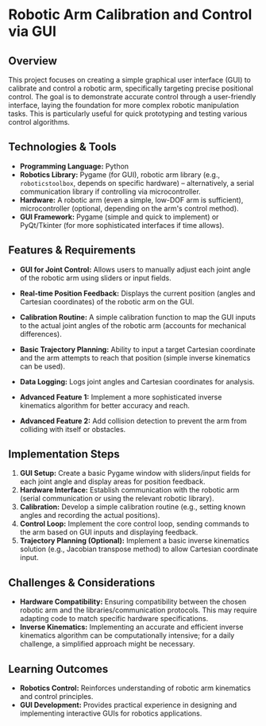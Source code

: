 # Robotic Arm Calibration and Control via GUI

## Overview

This project focuses on creating a simple graphical user interface (GUI) to calibrate and control a robotic arm, specifically targeting precise positional control.  The goal is to demonstrate accurate control through a user-friendly interface, laying the foundation for more complex robotic manipulation tasks. This is particularly useful for quick prototyping and testing various control algorithms.

## Technologies & Tools

* **Programming Language:** Python
* **Robotics Library:** Pygame (for GUI), robotic arm library (e.g., `roboticstoolbox`, depends on specific hardware) – alternatively, a serial communication library if controlling via microcontroller.
* **Hardware:** A robotic arm (even a simple, low-DOF arm is sufficient), microcontroller (optional, depending on the arm's control method).
* **GUI Framework:** Pygame (simple and quick to implement) or PyQt/Tkinter (for more sophisticated interfaces if time allows).


## Features & Requirements

- **GUI for Joint Control:**  Allows users to manually adjust each joint angle of the robotic arm using sliders or input fields.
- **Real-time Position Feedback:** Displays the current position (angles and Cartesian coordinates) of the robotic arm on the GUI.
- **Calibration Routine:**  A simple calibration function to map the GUI inputs to the actual joint angles of the robotic arm (accounts for mechanical differences).
- **Basic Trajectory Planning:** Ability to input a target Cartesian coordinate and the arm attempts to reach that position (simple inverse kinematics can be used).
- **Data Logging:** Logs joint angles and Cartesian coordinates for analysis.


- **Advanced Feature 1:** Implement a more sophisticated inverse kinematics algorithm for better accuracy and reach.
- **Advanced Feature 2:**  Add collision detection to prevent the arm from colliding with itself or obstacles.


## Implementation Steps

1. **GUI Setup:** Create a basic Pygame window with sliders/input fields for each joint angle and display areas for position feedback.
2. **Hardware Interface:** Establish communication with the robotic arm (serial communication or using the relevant robotic library).
3. **Calibration:** Develop a simple calibration routine (e.g., setting known angles and recording the actual positions).
4. **Control Loop:** Implement the core control loop, sending commands to the arm based on GUI inputs and displaying feedback.
5. **Trajectory Planning (Optional):** Implement a basic inverse kinematics solution (e.g., Jacobian transpose method) to allow Cartesian coordinate input.


## Challenges & Considerations

- **Hardware Compatibility:** Ensuring compatibility between the chosen robotic arm and the libraries/communication protocols.  This may require adapting code to match specific hardware specifications.
- **Inverse Kinematics:** Implementing an accurate and efficient inverse kinematics algorithm can be computationally intensive; for a daily challenge, a simplified approach might be necessary.


## Learning Outcomes

- **Robotics Control:** Reinforces understanding of robotic arm kinematics and control principles.
- **GUI Development:** Provides practical experience in designing and implementing interactive GUIs for robotics applications.

